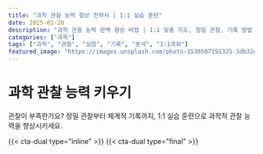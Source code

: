 ```yaml
---
title: "과학 관찰 능력 향상 전략서 | 1:1 실습 훈련"
date: 2025-01-28
description: "과학 관찰 능력 완벽 향상 비법 | 1:1 맞춤 지도, 정밀 관찰, 기록 방법 [2025년]"
categories: ["과목"]
tags: ["과학", "관찰", "실험", "기록", "분석", "1:1과외"]
featured_image: "https://images.unsplash.com/photo-1530587191325-3db32d826c18?w=1200&h=630&fit=crop"
---
```


# 과학 관찰 능력 키우기

관찰이 부족한가요? 정밀 관찰부터 체계적 기록까지, 1:1 실습 훈련으로 과학적 관찰 능력을 향상시키세요.

{{< cta-dual type="inline" >}}
{{< cta-dual type="final" >}}
